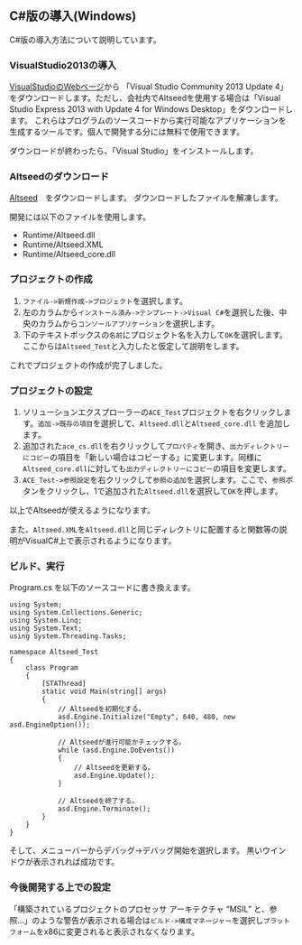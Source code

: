 ﻿
## C#版の導入(Windows)

C#版の導入方法について説明しています。

### VisualStudio2013の導入

[VisualStudioのWebページ](https://www.visualstudio.com/ja-jp/downloads/download-visual-studio-vs#DownloadFamilies_2)から
「Visual Studio Community 2013 Update 4」をダウンロードします。ただし、会社内でAltseedを使用する場合は「Visual Studio Express 2013 with Update 4 for Windows Desktop」をダウンロードします。
これらはプログラムのソースコードから実行可能なアプリケーションを生成するツールです。個人で開発する分には無料で使用できます。

ダウンロードが終わったら、「Visual Studio」をインストールします。

### Altseedのダウンロード
[Altseed](https://github.com/altseed/Altseed/releases/download/20150708/Altseed_CS_20150708_WIN.zip)　をダウンロードします。
ダウンロードしたファイルを解凍します。

開発には以下のファイルを使用します。

* Runtime/Altseed.dll
* Runtime/Altseed.XML
* Runtime/Altseed\_core.dll

### プロジェクトの作成

1. ```ファイル->新規作成->プロジェクト```を選択します。
2. 左のカラムから```インストール済み->テンプレート->Visual C#```を選択した後、中央のカラムから```コンソールアプリケーション```を選択します。
3. 下のテキストボックスの```名前```にプロジェクト名を入力して```OK```を選択します。ここからは```Altseed_Test```と入力したと仮定して説明をします。

これでプロジェクトの作成が完了しました。

### プロジェクトの設定
1. ソリューションエクスプローラーの```ACE_Test```プロジェクトを右クリックします。```追加->既存の項目```を選択して、```Altseed.dll```と```Altseed_core.dll``` を追加します。
2. 追加された```ace_cs.dll```を右クリックして```プロパティ```を開き、```出力ディレクトリーにコピー```の項目を「新しい場合はコピーする」に変更します。同様に```Altseed_core.dll```に対しても```出力ディレクトリーにコピー```の項目を変更します。
3. ```ACE_Test->参照設定```を右クリックして```参照の追加```を選択します。ここで、```参照```ボタンをクリックし、1で追加された```Altseed.dll```を選択して```OK```を押します。

以上でAltseedが使えるようになります。

また、```Altseed.XML```を```Altseed.dll```と同じディレクトリに配置すると関数等の説明がVisualC#上で表示されるようになります。

### ビルド、実行

Program.cs を以下のソースコードに書き換えます。

```
using System;
using System.Collections.Generic;
using System.Linq;
using System.Text;
using System.Threading.Tasks;

namespace Altseed_Test
{
	class Program
	{
		[STAThread]
		static void Main(string[] args)
		{
			// Altseedを初期化する。
			asd.Engine.Initialize("Empty", 640, 480, new asd.EngineOption());

			// Altseedが進行可能かチェックする。
			while (asd.Engine.DoEvents())
			{
				// Altseedを更新する。
				asd.Engine.Update();
			}

			// Altseedを終了する。
			asd.Engine.Terminate();
		}
	}
}

```

そして、メニューバーからデバッグ->デバッグ開始を選択します。 黒いウインドウが表示されれば成功です。

### 今後開発する上での設定

「構築されているプロジェクトのプロセッサ アーキテクチャ “MSIL” と、参照...」のような警告が表示される場合は```ビルド->構成マネージャー```を選択し```プラットフォーム```をx86に変更されると表示されなくなります。

